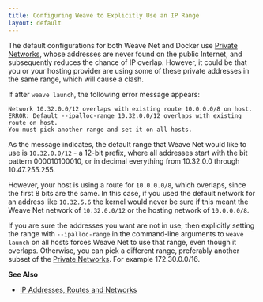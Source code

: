```yaml
---
title: Configuring Weave to Explicitly Use an IP Range
layout: default
---
```


The default configurations for both Weave Net and Docker use [Private
Networks](https://en.wikipedia.org/wiki/Private_network), whose
addresses are never found on the public Internet, and subsequently reduces the
chance of IP overlap. However, it could be that you or your hosting provider
are using some of these private addresses in the same range, which will
cause a clash.

If after `weave launch`, the following error message
appears:

    Network 10.32.0.0/12 overlaps with existing route 10.0.0.0/8 on host.
    ERROR: Default --ipalloc-range 10.32.0.0/12 overlaps with existing route on host.
    You must pick another range and set it on all hosts.

As the message indicates, the default range that Weave Net would like to use is
`10.32.0.0/12` - a 12-bit prefix, where all addresses start with the bit
pattern 000010100010, or in decimal everything from 10.32.0.0 through
10.47.255.255.

However, your host is using a route for `10.0.0.0/8`,
which overlaps, since the first 8 bits are the same. In this case, if you used the default network
for an address like `10.32.5.6` the kernel would never be sure if this meant the
Weave Net network of `10.32.0.0/12` or the hosting network of
`10.0.0.0/8`.

If you are sure the addresses you want are not in use, then
explicitly setting the range with `--ipalloc-range` in the
command-line arguments to `weave launch` on all hosts forces Weave
Net to use that range, even though it overlaps. Otherwise, you can
pick a different range, preferably another subset of the [Private
Networks](https://en.wikipedia.org/wiki/Private_network).  For example
172.30.0.0/16.


**See Also**

 * [IP Addresses, Routes and Networks](/site/ip-addresses/ip-addresses.md)

